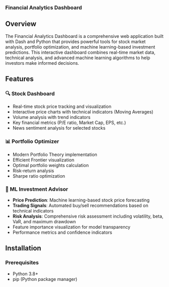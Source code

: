 ### Financial Analytics Dashboard

## Overview

The Financial Analytics Dashboard is a comprehensive web application built with Dash and Python that provides powerful tools for stock market analysis, portfolio optimization, and machine learning-based investment predictions. This interactive dashboard combines real-time market data, technical analysis, and advanced machine learning algorithms to help investors make informed decisions.

## Features

### 🔍 Stock Dashboard

- Real-time stock price tracking and visualization
- Interactive price charts with technical indicators (Moving Averages)
- Volume analysis with trend indicators
- Key financial metrics (P/E ratio, Market Cap, EPS, etc.)
- News sentiment analysis for selected stocks


### 📊 Portfolio Optimizer

- Modern Portfolio Theory implementation
- Efficient Frontier visualization
- Optimal portfolio weights calculation
- Risk-return analysis
- Sharpe ratio optimization


### 🤖 ML Investment Advisor

- **Price Prediction**: Machine learning-based stock price forecasting
- **Trading Signals**: Automated buy/sell recommendations based on technical indicators
- **Risk Analysis**: Comprehensive risk assessment including volatility, beta, VaR, and maximum drawdown
- Feature importance visualization for model transparency
- Performance metrics and confidence indicators


## Installation

### Prerequisites

- Python 3.8+
- pip (Python package manager)
